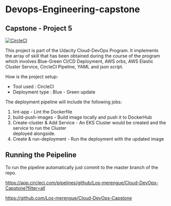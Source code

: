 
# Devops-Engineering-capstone
## Capstone - Project 5

[![CircleCI](https://circleci.com/gh/Los-merengue/Cloud-DevOps-Capstone/tree/main.svg?style=svg)](https://circleci.com/gh/Los-merengue/Cloud-DevOps-Capstone/tree/main)

This project is part of the Udacity Cloud-DevOps Program. It implements the array of skill that has been obtained during the course of the program which involves Blue-Green CI/CD Deployment, AWS orbs, AWS Elastic Cluster Service, CircleCI Pipeline, YAML and json script.

How is the project setup:


 * Tool used       : CircleCI
 * Deployment type : Blue - Green update

The deployment pipeline will include the following jobs:

1. lint-app          - Lint the Dockerfile
2. build-push-images - Build image locally and push it to DockerHub
3. Create-cluster & Add Service - An EKS Cluster would be created and the service to run the Cluster      
   deployed alongside.
4. Create & run-deployment - Run the deployment with the updated image

## Running the Peipeline
To run the pipeline automatically just commit to the master branch of the repo.

https://app.circleci.com/pipelines/github/Los-merengue/Cloud-DevOps-Capstone?filter=all

https://github.com/Los-merengue/Cloud-DevOps-Capstone
